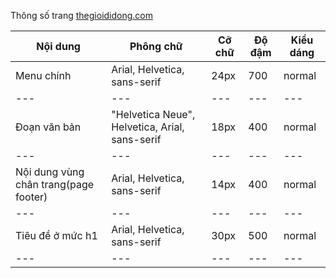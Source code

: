 Thông số trang [thegioididong.com](http://thegioididong.com)

| Nội dung | Phông chữ | Cỡ chữ | Độ đậm | Kiểu dáng |
| --- | --- | --- | --- | --- |
| Menu chính | Arial, Helvetica, sans-serif | 24px | 700 | normal |
| --- | --- | --- | --- | --- |
| Đoạn văn bản | "Helvetica Neue", Helvetica, Arial, sans-serif | 18px | 400 | normal |
| --- | --- | --- | --- | --- |
| Nội dung vùng chân trang(page footer) | Arial, Helvetica, sans-serif | 14px | 400 | normal |
| --- | --- | --- | --- | --- |
| Tiêu đề ở mức h1 | Arial, Helvetica, sans-serif | 30px | 500 | normal |
| --- | --- | --- | --- | --- |